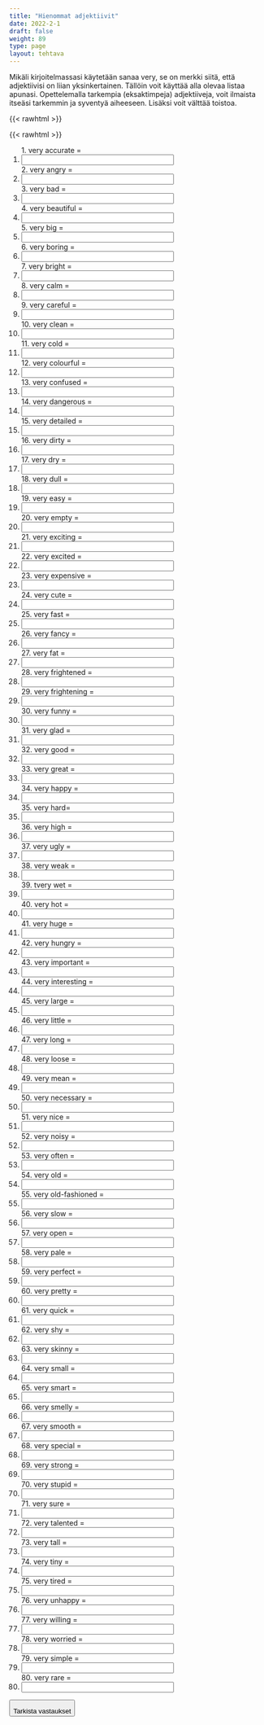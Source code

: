 ```yaml
---
title: "Hienommat adjektiivit"
date: 2022-2-1
draft: false
weight: 89
type: page
layout: tehtava
---
```


Mikäli kirjoitelmassasi käytetään sanaa very, se on merkki siitä, että adjektiivisi on liian yksinkertainen. Tällöin voit käyttää alla olevaa listaa apunasi. Opettelemalla tarkempia (eksaktimpeja) adjektiiveja, voit ilmaista itseäsi tarkemmin ja syventyä aiheeseen. Lisäksi voit välttää toistoa.

{{< rawhtml >}}

{{< rawhtml >}}
<div class="tehtava">
<form autocomplete="off">
  <ol>
  
<section>
1. very accurate = &nbsp;<br class="flex visible md:hidden lg:hidden"><li><input id="q1" type="text"/><span></span></li>
</section>
<section>
2. very angry = &nbsp;<br class="flex visible md:hidden lg:hidden"><li><input id="q2" type="text"/><span></span></li>
</section>
<section>
3. very bad = &nbsp;<br class="flex visible md:hidden lg:hidden"><li><input id="q3" type="text"/><span></span></li>
</section>
<section>
4. very beautiful = &nbsp;<br class="flex visible md:hidden lg:hidden"><li><input id="q4" type="text"/><span></span></li>
</section>
<section>
5. very big = &nbsp;<br class="flex visible md:hidden lg:hidden"><li><input id="q5" type="text"/><span></span></li>
</section>
<section>
6. very boring = &nbsp;<br class="flex visible md:hidden lg:hidden"><li><input id="q6" type="text"/><span></span></li>
</section>
<section>
7. very bright  = &nbsp;<br class="flex visible md:hidden lg:hidden"><li><input id="q7" type="text"/><span></span></li>
</section>
<section>
8. very calm = &nbsp;<br class="flex visible md:hidden lg:hidden"><li><input id="q8" type="text"/><span></span></li>
</section>
<section>
9. very careful = &nbsp;<br class="flex visible md:hidden lg:hidden"><li><input id="q9" type="text"/><span></span></li>
</section>
<section>
10. very clean = &nbsp;<br class="flex visible md:hidden lg:hidden"><li><input id="q10" type="text"/><span></span></li>
</section>
<section>
11. very cold = &nbsp;<br class="flex visible md:hidden lg:hidden"><li><input id="q11" type="text"/><span></span></li>
</section>
<section>
12. very colourful = &nbsp;<br class="flex visible md:hidden lg:hidden"><li><input id="q12" type="text"/><span></span></li>
</section>
<section>
13. very confused = &nbsp;<br class="flex visible md:hidden lg:hidden"><li><input id="q13" type="text"/><span></span></li>
</section>
<section>
14. very dangerous = &nbsp;<br class="flex visible md:hidden lg:hidden"><li><input id="q14" type="text"/><span></span></li>
</section>
<section>
15. very detailed = &nbsp;<br class="flex visible md:hidden lg:hidden"><li><input id="q15" type="text"/><span></span></li>
</section>
<section>
16. very dirty = &nbsp;<br class="flex visible md:hidden lg:hidden"><li><input id="q16" type="text"/><span></span></li>
</section>
<section>
17. very dry = &nbsp;<br class="flex visible md:hidden lg:hidden"><li><input id="q17" type="text"/><span></span></li>
</section>
<section>
18. very dull = &nbsp;<br class="flex visible md:hidden lg:hidden"><li><input id="q18" type="text"/><span></span></li>
</section>
<section>
19. very easy = &nbsp;<br class="flex visible md:hidden lg:hidden"><li><input id="q19" type="text"/><span></span></li>
</section>
<section>
20. very empty = &nbsp;<br class="flex visible md:hidden lg:hidden"><li><input id="q20" type="text"/><span></span></li>
</section>
<section>
21. very exciting = &nbsp;<br class="flex visible md:hidden lg:hidden"><li><input id="q21" type="text"/><span></span></li>
</section>
<section>
22. very excited = &nbsp;<br class="flex visible md:hidden lg:hidden"><li><input id="q22" type="text"/><span></span></li>
</section>
<section>
23. very expensive = &nbsp;<br class="flex visible md:hidden lg:hidden"><li><input id="q23" type="text"/><span></span></li>
</section>
<section>
24. very cute = &nbsp;<br class="flex visible md:hidden lg:hidden"><li><input id="q24" type="text"/><span></span></li>
</section>
<section>
25. very fast = &nbsp;<br class="flex visible md:hidden lg:hidden"><li><input id="q25" type="text"/><span></span></li>
</section>
<section>
26. very fancy = &nbsp;<br class="flex visible md:hidden lg:hidden"><li><input id="q26" type="text"/><span></span></li>
</section>
<section>
27. very fat = &nbsp;<br class="flex visible md:hidden lg:hidden"><li><input id="q27" type="text"/><span></span></li>
</section>
<section>
28. very frightened = &nbsp;<br class="flex visible md:hidden lg:hidden"><li><input id="q28" type="text"/><span></span></li>
</section>
<section>
29. very frightening = &nbsp;<br class="flex visible md:hidden lg:hidden"><li><input id="q29" type="text"/><span></span></li>
</section>
<section>
30. very funny = &nbsp;<br class="flex visible md:hidden lg:hidden"><li><input id="q30" type="text"/><span></span></li>
</section>
<section>
31. very glad = &nbsp;<br class="flex visible md:hidden lg:hidden"><li><input id="q31" type="text"/><span></span></li>
</section>
<section>
32. very good = &nbsp;<br class="flex visible md:hidden lg:hidden"><li><input id="q32" type="text"/><span></span></li>
</section>
<section>
33. very great = &nbsp;<br class="flex visible md:hidden lg:hidden"><li><input id="q33" type="text"/><span></span></li>
</section>
<section>
34. very happy = &nbsp;<br class="flex visible md:hidden lg:hidden"><li><input id="q34" type="text"/><span></span></li>
</section>
<section>
35. very hard= &nbsp;<br class="flex visible md:hidden lg:hidden"><li><input id="q35" type="text"/><span></span></li>
</section>
<section>
36. very high = &nbsp;<br class="flex visible md:hidden lg:hidden"><li><input id="q36" type="text"/><span></span></li>
</section>
<section>
37. very ugly = &nbsp;<br class="flex visible md:hidden lg:hidden"><li><input id="q37" type="text"/><span></span></li>
</section>
<section>
38. very weak = &nbsp;<br class="flex visible md:hidden lg:hidden"><li><input id="q38" type="text"/><span></span></li>
</section>
<section>
39. tvery wet = &nbsp;<br class="flex visible md:hidden lg:hidden"><li><input id="q39" type="text"/><span></span></li>
</section>
<section>
40. very hot = &nbsp;<br class="flex visible md:hidden lg:hidden"><li><input id="q40" type="text"/><span></span></li>
</section>
<section>
41. very huge = &nbsp;<br class="flex visible md:hidden lg:hidden"><li><input id="q41" type="text"/><span></span></li>
</section>
<section>
42. very hungry = &nbsp;<br class="flex visible md:hidden lg:hidden"><li><input id="q42" type="text"/><span></span></li>
</section>
<section>
43. very important = &nbsp;<br class="flex visible md:hidden lg:hidden"><li><input id="q43" type="text"/><span></span></li>
</section>
<section>
44. very interesting = &nbsp;<br class="flex visible md:hidden lg:hidden"><li><input id="q44" type="text"/><span></span></li>
</section>
<section>
45. very large = &nbsp;<br class="flex visible md:hidden lg:hidden"><li><input id="q45" type="text"/><span></span></li>
</section>
<section>
46. very little = &nbsp;<br class="flex visible md:hidden lg:hidden"><li><input id="q46" type="text"/><span></span></li>
</section>
<section>
47. very long = &nbsp;<br class="flex visible md:hidden lg:hidden"><li><input id="q47" type="text"/><span></span></li>
</section>
<section>
48. very loose = &nbsp;<br class="flex visible md:hidden lg:hidden"><li><input id="q48" type="text"/><span></span></li>
</section>
<section>
49. very mean = &nbsp;<br class="flex visible md:hidden lg:hidden"><li><input id="q49" type="text"/><span></span></li>
</section>
<section>
50. very necessary = &nbsp;<br class="flex visible md:hidden lg:hidden"><li><input id="q50" type="text"/><span></span></li>
</section>
<section>
51. very nice = &nbsp;<br class="flex visible md:hidden lg:hidden"><li><input id="q51" type="text"/><span></span></li>
</section>
<section>
52. very noisy = &nbsp;<br class="flex visible md:hidden lg:hidden"><li><input id="q52" type="text"/><span></span></li>
</section>
<section>
53. very often = &nbsp;<br class="flex visible md:hidden lg:hidden"><li><input id="q53" type="text"/><span></span></li>
</section>
<section>
54. very old = &nbsp;<br class="flex visible md:hidden lg:hidden"><li><input id="q54" type="text"/><span></span></li>
</section>
<section>
55. very old-fashioned = &nbsp;<br class="flex visible md:hidden lg:hidden"><li><input id="q55" type="text"/><span></span></li>
</section>
<section>
56. very slow = &nbsp;<br class="flex visible md:hidden lg:hidden"><li><input id="q56" type="text"/><span></span></li>
</section>
<section>
57. very open = &nbsp;<br class="flex visible md:hidden lg:hidden"><li><input id="q57" type="text"/><span></span></li>
</section>
<section>
58. very pale = &nbsp;<br class="flex visible md:hidden lg:hidden"><li><input id="q58" type="text"/><span></span></li>
</section>
<section>
59. very perfect = &nbsp;<br class="flex visible md:hidden lg:hidden"><li><input id="q59" type="text"/><span></span></li>
</section>
<section>
60. very pretty = &nbsp;<br class="flex visible md:hidden lg:hidden"><li><input id="q60" type="text"/><span></span></li>
</section>
<section>
61. very quick = &nbsp;<br class="flex visible md:hidden lg:hidden"><li><input id="q61" type="text"/><span></span></li>
</section>
<section>
62. very shy = &nbsp;<br class="flex visible md:hidden lg:hidden"><li><input id="q62" type="text"/><span></span></li>
</section>
<section>
63. very skinny = &nbsp;<br class="flex visible md:hidden lg:hidden"><li><input id="q63" type="text"/><span></span></li>
</section>
<section>
64. very small = &nbsp;<br class="flex visible md:hidden lg:hidden"><li><input id="q64" type="text"/><span></span></li>
</section>
<section>
65. very smart = &nbsp;<br class="flex visible md:hidden lg:hidden"><li><input id="q65" type="text"/><span></span></li>
</section>
<section>
66. very smelly = &nbsp;<br class="flex visible md:hidden lg:hidden"><li><input id="q66" type="text"/><span></span></li>
</section>
<section>
67. very smooth = &nbsp;<br class="flex visible md:hidden lg:hidden"><li><input id="q67" type="text"/><span></span></li>
</section>
<section>
68. very special = &nbsp;<br class="flex visible md:hidden lg:hidden"><li><input id="q68" type="text"/><span></span></li>
</section>
<section>
69. very strong = &nbsp;<br class="flex visible md:hidden lg:hidden"><li><input id="q69" type="text"/><span></span></li>
</section>
<section>
70. very stupid = &nbsp;<br class="flex visible md:hidden lg:hidden"><li><input id="q70" type="text"/><span></span></li>
</section>
<section>
71. very sure = &nbsp;<br class="flex visible md:hidden lg:hidden"><li><input id="q71" type="text"/><span></span></li>
</section>
<section>
72. very talented = &nbsp;<br class="flex visible md:hidden lg:hidden"><li><input id="q72" type="text"/><span></span></li>
</section>
<section>
73. very tall = &nbsp;<br class="flex visible md:hidden lg:hidden"><li><input id="q73" type="text"/><span></span></li>
</section>
<section>
74. very tiny = &nbsp;<br class="flex visible md:hidden lg:hidden"><li><input id="q74" type="text"/><span></span></li>
</section>
<section>
75. very tired = &nbsp;<br class="flex visible md:hidden lg:hidden"><li><input id="q75" type="text"/><span></span></li>
</section>
<section>
76. very unhappy = &nbsp;<br class="flex visible md:hidden lg:hidden"><li><input id="q76" type="text"/><span></span></li>
</section>
<section>
77. very willing = &nbsp;<br class="flex visible md:hidden lg:hidden"><li><input id="q77" type="text"/><span></span></li>
</section>
<section>
78. very worried = &nbsp;<br class="flex visible md:hidden lg:hidden"><li><input id="q78" type="text"/><span></span></li>
</section>
<section>
79. very simple = &nbsp;<br class="flex visible md:hidden lg:hidden"><li><input id="q79" type="text"/><span></span></li>
</section>
<section>
80. very rare = &nbsp;<br class="flex visible md:hidden lg:hidden"><li><input id="q80" type="text"/><span></span></li>
</section>
</ol>
  
 <link rel="stylesheet" type="text/css" href="/css/kirjoita1.css"/>

<div id="buttonWrapper">
  <button type="submit" style="padding-top:1em;">Tarkista vastaukset</button>
</div>

</form>
</div>


<script>
var answers = {
"q1": ["exact","precise"],
"q2": ["furious"],
"q3": ["awful"],
"q4": ["gorgeous"],
"q5": ["massive"],
"q6": ["dull"],
"q7": ["luminous"],
"q8": ["serene"],
"q9": ["cautious"],
"q10": ["spotless","tidy","pure"],
"q11": ["freezing"],
"q12": ["vibrant"],
"q13": ["perplexed"],
"q14": ["perilous", "hazardous"],
"q15": ["meticulous"],
"q16": ["filthy"],
"q17": ["arid"],
"q18": ["tedious"],
"q19": ["effortless"],
"q20": ["desolate"],
"q21": ["thrilling"],
"q22": ["thrilled","exhilarated"],
"q23": ["costly"],
"q24": ["adorable"],
"q25": ["swift"],
"q26": ["lavish"],
"q27": ["obese"],
"q28": ["alarmed"],
"q29": ["terrifying"],
"q30": ["hilarious"],
"q31": ["delighted","overjoyed"],
"q32": ["excellent","superb"],
"q33": ["terrific"],
"q34": ["ecstatic"],
"q35": ["difficult"],
"q36": ["soaring"],
"q37": ["hideous"],
"q38": ["frail","feeble"],
"q39": ["soaked"],
"q40": ["sweltering", "scorching"],
"q41": ["colossal"],
"q42": ["starving"],
"q43": ["crucial", "critical"],
"q44": ["captivating"],
"q45": ["huge"],
"q46": ["tiny"],
"q47": ["lengthy","extensive"],
"q48": ["slack"],
"q49": ["cruel"],
"q50": ["essential"],
"q51": ["kind"],
"q52": ["deafening"],
"q53": ["frequent","frequently"],
"q54": ["ancient"],
"q55": ["archaic"],
"q56": ["sluggish"],
"q57": ["transparent"],
"q58": ["ashen"],
"q59": ["flawless"],
"q60": ["beautiful"],
"q61": ["rapid"],
"q62": ["timid"],
"q63": ["skeletal"],
"q64": ["petite"],
"q65": ["intelligent"],
"q66": ["reeking","pungent"],
"q67": ["sleek"],
"q68": ["exceptional"],
"q69": ["forceful"],
"q70": ["idiotic"],
"q71": ["certain"],
"q72": ["gifted"],
"q73": ["towering"],
"q74": ["miniscule"],
"q75": ["exhausted"],
"q76": ["miserable"],
"q77": ["eager"],
"q78": ["distressed"],
"q79": ["basic", "elementary"],
"q80": ["unique", "uncommon"],
  
  };

function markAnswers() {
  $("input[type='text']").each(function() {
    console.log($.inArray(this.value, answers[this.id]));
    if ($.inArray(this.value.trim(), answers[this.id]) === -1) {
      $(this).parent()[0].setAttribute("class", "vaarin");
    } else {
      $(this).parent()[0].setAttribute("class", "oikein");
    }
  })
}

$("form").on("submit", function(e) {
  e.preventDefault();
  markAnswers();
});
</script>

<style>
.tehtava input[type="text"] {
    width: 300px;
    text-align: left;
}
</style>
</rawhtml>